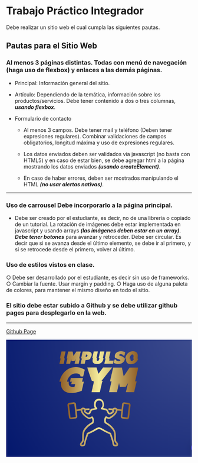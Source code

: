 
# Trabajo Práctico Integrador

Debe realizar un sitio web el cual cumpla las siguientes pautas.

## Pautas para el Sitio Web

### Al menos 3 páginas distintas. Todas con menú de navegación (haga uso de flexbox) y enlaces a las demás páginas.

* Principal: Información general del sitio.

* Artículo: Dependiendo de la temática, información sobre los
productos/servicios. Debe tener contenido a dos o tres columnas, **_usando flexbox_**.

* Formulario de contacto

    * Al menos 3 campos. Debe tener mail y teléfono (Deben tener
expresiones regulares). Combinar validaciones de campos
obligatorios, longitud máxima y uso de expresiones regulares.

    * Los datos enviados deben ser validados vía javascript (no basta con
HTML5) y en caso de estar bien, se debe agregar html a la página
mostrando los datos enviados **_(usando createElement)_**.

    * En caso de haber errores, deben ser mostrados manipulando el
HTML **_(no usar alertas nativas)_**.
---
### Uso de carrousel Debe incorporarlo a la página principal. 

* Debe ser creado por el estudiante, es decir, no de una librería o copiado de
un tutorial. La rotación de imágenes debe estar implementada en javascript y
usando arrays **_(las imágenes deben estar en un array)_**. **_Debe tener botones_**
para avanzar y retroceder. Debe ser circular. Es decir que si se avanza
desde el último elemento, se debe ir al primero, y si se retrocede desde el
primero, volver al último.
### Uso de estilos vistos en clase.
○ Debe ser desarrollado por el estudiante, es decir sin uso de frameworks.
○ Cambiar la fuente. Usar margin y padding.
○ Haga uso de alguna paleta de colores, para mantener el mismo diseño en
todo el sitio.
### El sitio debe estar subido a Github y se debe utilizar github pages para desplegarlo en la web.
---
[Github Page](https://jvr004.github.io/Impulso-Gym)

![Impulso Gym](./aset/Imgs/logo-favicon/Logo.png)